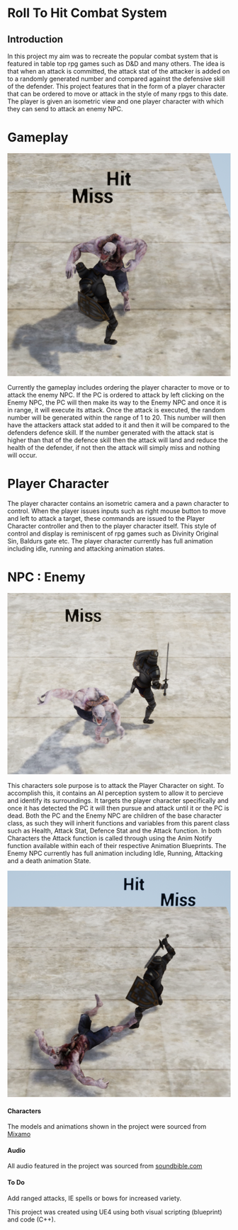 # Roll To Hit Combat System

## Introduction

In this project my aim was to recreate the popular combat system that is featured in table top rpg games such as D&D and many others. The idea is that when an attack is committed, the attack stat of the attacker is added on to a randomly generated number and compared against the defensive skill of the defender. This project features that in the form of a player character that can be ordered to move or attack in the style of many rpgs to this date. The player is given an isometric view and one player character with which they can send to attack an enemy NPC.

# Gameplay

![](imgs/NPCFight.png) 

Currently the gameplay includes ordering the player character to move or to attack the enemy NPC. If the PC is ordered to attack by left clicking on the Enemy NPC, the PC will then make its way to the Enemy NPC and once it is in range, it will execute its attack. Once the attack is executed, the random number will be generated within the range of 1 to 20. This number will then have the attackers attack stat added to it and then it will be compared to the defenders defence skill. If the number generated with the attack stat is higher  than that of the defence skill then the attack will land and reduce the health of the defender, if not then the attack will simply miss and nothing will occur.

# Player Character

The player character contains an isometric camera and a pawn character to control. When the player issues inputs such as right mouse button to move and left to attack a target, these commands are issued to the Player Character controller and then to the player character itself. This style of control and display is reminiscent of rpg games such as Divinity Original Sin, Baldurs gate etc. The player character currently has full animation including idle, running and attacking animation states.


# NPC : Enemy

![](imgs/NPCAttack.png)

This characters sole purpose is to attack the Player Character on sight. To accomplish this, it contains an AI perception system to allow it to percieve and identify its surroundings. It targets the player character specifically and once it has detected the PC it will then pursue and attack until it or the PC is dead. Both the PC and the Enemy NPC are children of the base character class, as such they will inherit functions and variables from this parent class such as Health, Attack Stat, Defence Stat and the Attack function. In both Characters the Attack function is called through using the Anim Notify function available within each of their respective Animation Blueprints. The Enemy NPC currently has full animation including Idle, Running, Attacking and a death animation State.

![](imgs/NPCDead.png) 

#### Characters
The models and animations shown in the project were sourced from [Mixamo](https://www.mixamo.com/#/)

#### Audio
All audio featured in the project was sourced from [soundbible.com](http://soundbible.com)

#### To Do
Add ranged attacks, IE spells or bows for increased variety.

This project was created using UE4 using both visual scripting (blueprint) and code (C++).
